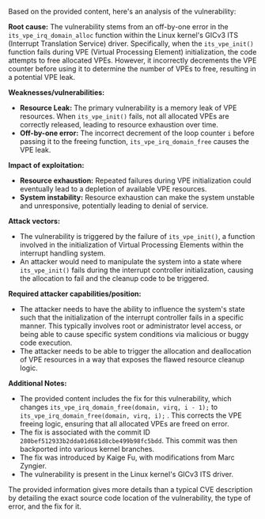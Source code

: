 Based on the provided content, here's an analysis of the vulnerability:

**Root cause:**
The vulnerability stems from an off-by-one error in the `its_vpe_irq_domain_alloc` function within the Linux kernel's GICv3 ITS (Interrupt Translation Service) driver. Specifically, when the `its_vpe_init()` function fails during VPE (Virtual Processing Element) initialization, the code attempts to free allocated VPEs. However, it incorrectly decrements the VPE counter before using it to determine the number of VPEs to free, resulting in a potential VPE leak.

**Weaknesses/vulnerabilities:**
- **Resource Leak:** The primary vulnerability is a memory leak of VPE resources. When `its_vpe_init()` fails, not all allocated VPEs are correctly released, leading to resource exhaustion over time.
- **Off-by-one error:** The incorrect decrement of the loop counter `i` before passing it to the freeing function, `its_vpe_irq_domain_free` causes the VPE leak.

**Impact of exploitation:**
-  **Resource exhaustion:** Repeated failures during VPE initialization could eventually lead to a depletion of available VPE resources.
- **System instability:**  Resource exhaustion can make the system unstable and unresponsive, potentially leading to denial of service.

**Attack vectors:**
- The vulnerability is triggered by the failure of `its_vpe_init()`, a function involved in the initialization of Virtual Processing Elements within the interrupt handling system.
- An attacker would need to manipulate the system into a state where `its_vpe_init()` fails during the interrupt controller initialization, causing the allocation to fail and the cleanup code to be triggered.

**Required attacker capabilities/position:**
- The attacker needs to have the ability to influence the system's state such that the initialization of the interrupt controller fails in a specific manner. This typically involves root or administrator level access, or being able to cause specific system conditions via malicious or buggy code execution.
- The attacker needs to be able to trigger the allocation and deallocation of VPE resources in a way that exposes the flawed resource cleanup logic.

**Additional Notes:**

- The provided content includes the fix for this vulnerability, which changes `its_vpe_irq_domain_free(domain, virq, i - 1);` to `its_vpe_irq_domain_free(domain, virq, i);` . This corrects the VPE freeing logic, ensuring that all allocated VPEs are freed on error.
- The fix is associated with the commit ID `280bef512933b2dda01d681d8cbe499b98fc5bdd`. This commit was then backported into various kernel branches.
- The fix was introduced by Kaige Fu, with modifications from Marc Zyngier.
- The vulnerability is present in the Linux kernel's GICv3 ITS driver.

The provided information gives more details than a typical CVE description by detailing the exact source code location of the vulnerability, the type of error, and the fix for it.